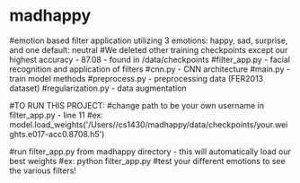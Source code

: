 # madhappy
#emotion based filter application utilizing 3 emotions: happy, sad, surprise, and one default: neutral
#We deleted other training checkpoints except our highest accuracy - 87.08 - found in /data/checkpoints
#filter_app.py - facial recognition and application of filters
#cnn.py -  CNN architecture
#main.py - train model methods
#preprocess.py - preprocessing data (FER2013 dataset)
#regularization.py - data augmentation

#TO RUN THIS PROJECT:
#change path to be your own username in filter_app.py - line 11
#ex: model.load_weights('/Users/<YOUR USERNAME HERE>/cs1430/madhappy/data/checkpoints/your.weights.e017-acc0.8708.h5')

#run filter_app.py from madhappy directory - this will automatically load our best weights
#ex: python filter_app.py
#test your different emotions to see the various filters!
